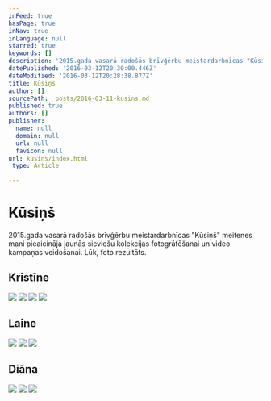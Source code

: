 ```yaml
---
inFeed: true
hasPage: true
inNav: true
inLanguage: null
starred: true
keywords: []
description: '2015.gada vasarā radošās brīvģērbu meistardarbnīcas "Kūsiņš" meitenes mani pieaicināja jaunās sieviešu kolekcijas fotogrāfēšanai un video kampaņas veidošanai. Lūk, foto rezultāts.'
datePublished: '2016-03-12T20:30:00.446Z'
dateModified: '2016-03-12T20:28:38.877Z'
title: Kūsiņš
author: []
sourcePath: _posts/2016-03-11-kusins.md
published: true
authors: []
publisher:
  name: null
  domain: null
  url: null
  favicon: null
url: kusins/index.html
_type: Article

---
```

# Kūsiņš

2015.gada vasarā radošās brīvģērbu meistardarbnīcas "Kūsiņš" meitenes mani pieaicināja jaunās sieviešu kolekcijas fotogrāfēšanai un video kampaņas veidošanai. Lūk, foto rezultāts.

## Kristīne
![](https://s3-us-west-2.amazonaws.com/the-grid-img/p/e9cb67b301edb6f4ea57b8bbc7100484cea40298.jpg)
![](https://the-grid-user-content.s3-us-west-2.amazonaws.com/d9174f2c-598c-4034-b08b-b48c3d673ea8.jpg)
![](https://the-grid-user-content.s3-us-west-2.amazonaws.com/42aa50ee-cf33-480a-be69-39f989df158b.jpg)
![](https://the-grid-user-content.s3-us-west-2.amazonaws.com/7190d3b6-d1a7-47a9-899b-2343c8b2aef2.jpg)

## Laine
![](https://the-grid-user-content.s3-us-west-2.amazonaws.com/9eca1e0a-55d1-478b-aef8-d125fa841cb8.jpg)
![](https://the-grid-user-content.s3-us-west-2.amazonaws.com/1dd2e99b-1b5f-4c23-8ee3-696715f0e29d.jpg)
![](https://the-grid-user-content.s3-us-west-2.amazonaws.com/5ff8eb20-c1a5-4c9f-8e4d-a55926af2f56.jpg)

## Diāna
![](https://the-grid-user-content.s3-us-west-2.amazonaws.com/f1455ff2-6cc7-406b-9c47-68337c7df3e4.jpg)
![](https://the-grid-user-content.s3-us-west-2.amazonaws.com/d7aeccab-d638-40da-95cd-5e8bac816166.jpg)
![](https://the-grid-user-content.s3-us-west-2.amazonaws.com/e3a8ab25-6e15-4535-8c44-84b4f6525820.jpg)